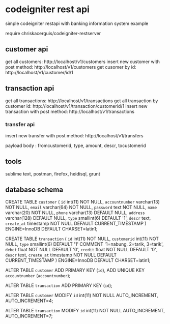 # codeigniter rest api

simple codeigniter restapi with banking information system example

require chriskacerguis/codeigniter-restserver

## customer api

get all customers: http://localhost/v1/customers
insert new customer with post method: http://localhost/v1/customers
get cusomer by id: http://localhost/v1/customer/id/1

## transaction api

get all transactions: http://localhost/v1/transactions
get all transaction by customer id: http://localhost/v1/transaction/customerid/1
insert new transaction with post method: http://localhost/v1/transactions

### transfer api
insert new transfer with post method: http://localhost/v1/transfers

payload body : fromcustomerid, type, amount, descr, tocustomerid

## tools
sublime text, postman, firefox, heidisql, grunt

## database schema

CREATE TABLE `customer` (
  `id` int(11) NOT NULL,
  `accountnumber` varchar(13) NOT NULL,
  `email` varchar(64) NOT NULL,
  `password` text NOT NULL,
  `name` varchar(20) NOT NULL,
  `phone` varchar(13) DEFAULT NULL,
  `address` varchar(128) DEFAULT NULL,
  `type` smallint(6) DEFAULT '1',
  `descr` text,
  `create_at` timestamp NOT NULL DEFAULT CURRENT_TIMESTAMP
) ENGINE=InnoDB DEFAULT CHARSET=latin1;

CREATE TABLE `transaction` (
  `id` int(11) NOT NULL,
  `customerid` int(11) NOT NULL,
  `type` smallint(6) DEFAULT '1' COMMENT '1=nabung, 2=tarik, 3=tarik',
  `debet` float NOT NULL DEFAULT '0',
  `credit` float NOT NULL DEFAULT '0',
  `descr` text,
  `create_at` timestamp NOT NULL DEFAULT CURRENT_TIMESTAMP
) ENGINE=InnoDB DEFAULT CHARSET=latin1;

ALTER TABLE `customer`
  ADD PRIMARY KEY (`id`),
  ADD UNIQUE KEY `accountnumber` (`accountnumber`);

ALTER TABLE `transaction`
  ADD PRIMARY KEY (`id`);

ALTER TABLE `customer`
  MODIFY `id` int(11) NOT NULL AUTO_INCREMENT, AUTO_INCREMENT=4;

ALTER TABLE `transaction`
  MODIFY `id` int(11) NOT NULL AUTO_INCREMENT, AUTO_INCREMENT=7;
